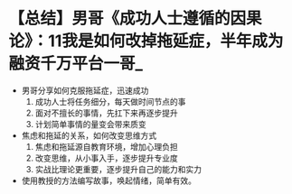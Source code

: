 # 【总结】男哥《成功人士遵循的因果论》：11我是如何改掉拖延症，半年成为融资千万平台一哥_

-   男哥分享如何克服拖延症，迅速成功
    1.  成功人士将任务细分，每天做时间节点的事
    2.  面对不擅长的事情，先扛下来再逐步提升
    3.  计划简单事情的量变会带来质变
-   焦虑和拖延的关系，如何改变思维方式
    1.  焦虑和拖延源自教育环境，增加心理负担
    2.  改变思维，从小事入手，逐步提升专业度
    3.  实战比理论更重要，逐步提升自己的能力和实力
-   使用教授的方法编写故事，唤起情绪，简单有效。 